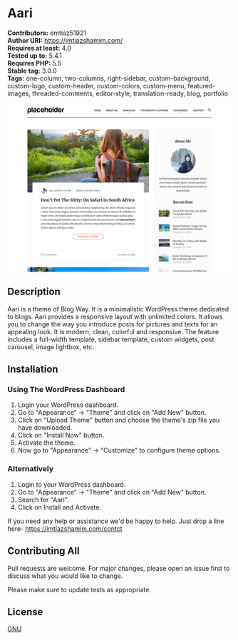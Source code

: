 # Aari

**Contributors:** emtiaz51921  
**Author URI:** https://imtiazshamim.com/  
**Requires at least:** 4.0  
**Tested up to:** 5.4.1  
**Requires PHP:** 5.5  
**Stable tag:** 3.0.0  
**Tags:** one-column, two-columns, right-sidebar, custom-background, custom-logo, custom-header, custom-colors, custom-menu, featured-images, threaded-comments, editor-style, translation-ready, blog, portfolio

![header](https://raw.githubusercontent.com/emtiaz51921/Aari/master/screenshot.png)

## Description

Aari is a theme of Blog Way. It is a minimalistic WordPress theme dedicated to blogs. Aari provides a responsive layout with unlimited colors. It allows you to change the way you introduce posts for pictures and texts for an appealing look. It is modern, clean, colorful and responsive. The feature includes a full-width template, sidebar template, custom widgets, post carousel, image lightbox, etc.

## Installation

### Using The WordPress Dashboard

1. Login your WordPress dashboard.
2. Go to "Appearance" -> "Theme" and click on "Add New" button.
3. Click on "Upload Theme" button and choose the theme's zip file you have downloaded.
4. Click on "Install Now" button.
5. Activate the theme.
6. Now go to "Appearance" -> "Customize" to configure theme options.

### Alternatively

1. Login to your WordPress dashboard.
2. Go to "Appearance" -> "Theme" and click on "Add New" button.
3. Search for "Aari".
4. Click on Install and Activate.

If you need any help or assistance we'd be happy to help. Just drop a line here- https://imtiazshamim.com/contct

## Contributing All

Pull requests are welcome. For major changes, please open an issue first to discuss what you would like to change.

Please make sure to update tests as appropriate.

## License

[GNU](https://www.gnu.org/licenses/gpl-3.0.en.html)
